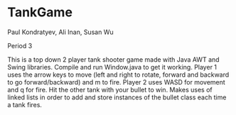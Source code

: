 # TankGame
Paul Kondratyev, Ali Inan, Susan Wu

Period 3

This is a top down 2 player tank shooter game made with Java AWT and Swing libraries.
Compile and run Window.java to get it working.
Player 1 uses the arrow keys to move (left and right to rotate, forward and backward to go forward/backward)
and m to fire.
Player 2 uses WASD for movement and q for fire.
Hit the other tank with your bullet to win.
Makes uses of linked lists in order to add and store instances of the bullet class each time a tank fires.

